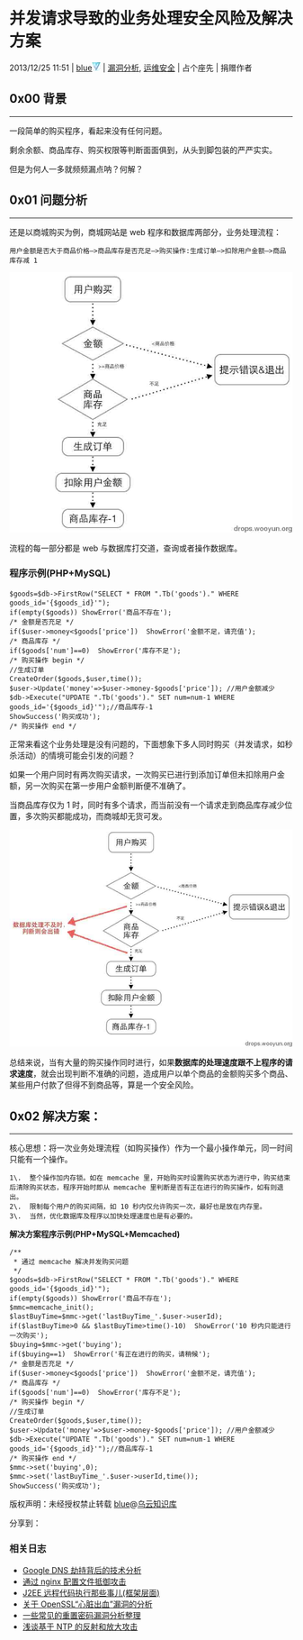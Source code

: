 # 并发请求导致的业务处理安全风险及解决方案

2013/12/25 11:51 | [blue](http://drops.wooyun.org/author/blue "由 blue 发布")![](img/img1_u56_png.jpg)   | [漏洞分析](http://drops.wooyun.org/category/papers "查看 漏洞分析 中的全部文章"), [运维安全](http://drops.wooyun.org/category/%e8%bf%90%e7%bb%b4%e5%ae%89%e5%85%a8 "查看 运维安全 中的全部文章")  | 占个座先  | 捐赠作者

## 0x00 背景

* * *

一段简单的购买程序，看起来没有任何问题。

剩余余额、商品库存、购买权限等判断面面俱到，从头到脚包装的严严实实。

但是为何人一多就频频漏点呐？何解？

## 0x01 问题分析

* * *

还是以商城购买为例，商城网站是 web 程序和数据库两部分，业务处理流程：

```
用户金额是否大于商品价格—>商品库存是否充足—>购买操作:生成订单—>扣除用户金额—>商品库存减 1

```

![2013122510571541794_png.jpg](img/img1_u8_jpg.jpg)

流程的每一部分都是 web 与数据库打交道，查询或者操作数据库。

### 程序示例(PHP+MySQL)

```
$goods=$db->FirstRow("SELECT * FROM ".Tb('goods')." WHERE goods_id='{$goods_id}'");
if(empty($goods)) ShowError('商品不存在');
/* 金额是否充足 */
if($user->money<$goods['price'])  ShowError('金额不足，请充值');
/* 商品库存 */
if($goods['num']==0)  ShowError('库存不足');
/* 购买操作 begin */
//生成订单
CreateOrder($goods,$user,time());
$user->Update('money'=>$user->money-$goods['price']); //用户金额减少
$db->Execute("UPDATE ".Tb('goods')." SET num=num-1 WHERE goods_id='{$goods_id}'");//商品库存-1
ShowSuccess('购买成功');
/* 购买操作 end */

```

正常来看这个业务处理是没有问题的，下面想象下多人同时购买（并发请求，如秒杀活动）的情境可能会引发的问题？

如果一个用户同时有两次购买请求，一次购买已进行到添加订单但未扣除用户金额，另一次购买在第一步用户金额判断便不准确了。

当商品库存仅为 1 时，同时有多个请求，而当前没有一个请求走到商品库存减少位置，多次购买都能成功，而商城却无货可发。

![2013122510574019546_png.jpg](img/img2_u11_jpg.jpg)

总结来说，当有大量的购买操作同时进行，如果**数据库的处理速度跟不上程序的请求速度**，就会出现判断不准确的问题，造成用户以单个商品的金额购买多个商品、某些用户付款了但得不到商品等，算是一个安全风险。

## 0x02 解决方案：

* * *

核心思想：将一次业务处理流程（如购买操作）作为一个最小操作单元，同一时间只能有一个操作。

```
1\.  整个操作加内存锁。如在 memcache 里，开始购买时设置购买状态为进行中，购买结束后清除购买状态，程序开始时即从 memcache 里判断是否有正在进行的购买操作，如有则退出。
2\.  限制每个用户的购买间隔，如 10 秒内仅允许购买一次，最好也是放在内存里。
3\.  当然，优化数据库及程序以加快处理速度也是有必要的。 
```

**解决方案程序示例(PHP+MySQL+Memcached)**

```
/**
 * 通过 memcache 解决并发购买问题
 */
$goods=$db->FirstRow("SELECT * FROM ".Tb('goods')." WHERE goods_id='{$goods_id}'");
if(empty($goods)) ShowError('商品不存在');
$mmc=memcache_init();
$lastBuyTime=$mmc->get('lastBuyTime_'.$user->userId);
if($lastBuyTime>0 && $lastBuyTime>time()-10)  ShowError('10 秒内只能进行一次购买');
$buying=$mmc->get('buying');
if($buying==1)  ShowError('有正在进行的购买，请稍候');
/* 金额是否充足 */
if($user->money<$goods['price'])  ShowError('金额不足，请充值');
/* 商品库存 */
if($goods['num']==0)  ShowError('库存不足');
/* 购买操作 begin */
//生成订单
CreateOrder($goods,$user,time());
$user->Update('money'=>$user->money-$goods['price']); //用户金额减少
$db->Execute("UPDATE ".Tb('goods')." SET num=num-1 WHERE goods_id='{$goods_id}'");//商品库存-1
/* 购买操作 end */
$mmc->set('buying',0);
$mmc->set('lastBuyTime_'.$user->userId,time());
ShowSuccess('购买成功');

```

版权声明：未经授权禁止转载 [blue](http://drops.wooyun.org/author/blue "由 blue 发布")@[乌云知识库](http://drops.wooyun.org)

分享到：

### 相关日志

*   [Google DNS 劫持背后的技术分析](http://drops.wooyun.org/papers/1207)
*   [通过 nginx 配置文件抵御攻击](http://drops.wooyun.org/tips/734)
*   [J2EE 远程代码执行那些事儿(框架层面)](http://drops.wooyun.org/papers/914)
*   [关于 OpenSSL“心脏出血”漏洞的分析](http://drops.wooyun.org/papers/1381)
*   [一些常见的重置密码漏洞分析整理](http://drops.wooyun.org/papers/2035)
*   [浅谈基于 NTP 的反射和放大攻击](http://drops.wooyun.org/papers/926)